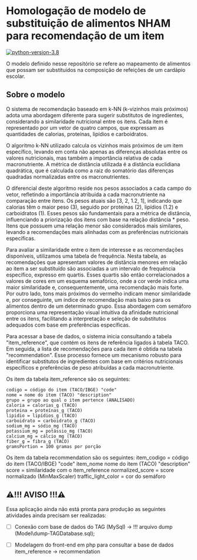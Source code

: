 # Homologação de modelo de substituição de alimentos NHAM para recomendação de um item
[![python-version-3.8](https://badgen.net/badge/Python/3.8?color=green)](https://www.python.org/downloads/release/python-380/)



O modelo definido nesse repositório se refere ao mapeamento de alimentos que possam ser substituidos na composição de refeições de um cardápio escolar.


## Sobre o modelo

O sistema de recomendação baseado em k-NN (k-vizinhos mais próximos) adota uma abordagem diferente para sugerir substitutos de ingredientes, considerando a similaridade nutricional entre os itens. Cada item é representado por um vetor de quatro campos, que expressam as quantidades de calorias, proteínas, lipídios e carboidratos.

O algoritmo k-NN utilizado calcula os vizinhos mais próximos de um item específico, levando em conta não apenas as diferenças absolutas entre os valores nutricionais, mas também a importância relativa de cada macronutriente. A métrica de distância utilizada é a distância euclidiana quadrática, que é calculada como a raiz do somatório das diferenças quadradas normalizadas entre os macronutrientes.

O diferencial deste algoritmo reside nos pesos associados a cada campo do vetor, refletindo a importância atribuída a cada macronutriente na comparação entre itens. Os pesos atuais são [3, 2, 1.2, 1], indicando que calorias têm o maior peso (3), seguido por proteínas (2), lipídios (1.2) e carboidratos (1). Esses pesos são fundamentais para a métrica de distância, influenciando a priorização dos itens com base na relação distância * peso. Itens que possuem uma relação menor são considerados mais similares, levando a recomendações mais alinhadas com as preferências nutricionais específicas.

Para avaliar a similaridade entre o item de interesse e as recomendações disponíveis, utilizamos uma tabela de frequência. Nesta tabela, as recomendações que apresentam valores de distância menores em relação ao item a ser substituído são associadas a um intervalo de frequência específico, expresso em quartis. Esses quartis são então correlacionados a valores de cores em um esquema semafórico, onde a cor verde indica uma maior similaridade e, consequentemente, uma recomendação mais forte. Por outro lado, tons mais próximos do vermelho indicam menor similaridade e, por conseguinte, um índice de recomendação mais baixo para os alimentos dentro de um determinado grupo. Essa abordagem com semáforo proporciona uma representação visual intuitiva da afinidade nutricional entre os itens, facilitando a interpretação e seleção de substitutos adequados com base em preferências específicas.

Para acessar a base de dados, o sistema inicia consultando a tabela "item_reference", que contém os itens de referência ligados à tabela TACO. Em seguida, a lista de recomendações para cada item é obtida na tabela "recommendation". Esse processo fornece um mecanismo robusto para identificar substitutos de ingredientes com base em critérios nutricionais específicos e preferências de peso atribuídas a cada macronutriente.

Os item da tabela item_reference são os seguintes:

    codigo = código do item (TACO/IBGE) "code"
    nome = nome do item (TACO) "description"
    grupo = grupo ao qual o item pertence (ANALISADO)
    caloria = calorias_g (TACO)
    proteina = proteínas_g (TACO)
    lipidio = lipídios_g (TACO)
    carboidrato = carboidrato_g (TACO)
    sodium_mg = sódio_mg (TACO)
    potassium_mg = potássio_mg (TACO)
    calcium_mg = cálcio_mg (TACO)
    fiber_g = fibra_g (TACO)
    gramsPortion = 100 gramas por porção

  

Os item da tabela recommendation são os seguintes:
	item_codigo = código do item (TACO/IBGE) "code"
	item_nome nome do item (TACO) "description"
	score = similaridade com o item_reference 
	normalized_score = score normalizado (MinMaxScaler)
	traffic_light_color = cor do semáforo

 

  ## ⚠️!!! AVISO !!!⚠️

Essa aplicação ainda não está pronta para produção as seguintes atividades ainda precisam ser realizadas:

- [ ] Conexão com base de dados do TAG (MySql) -> !!! arquivo dump (Model\dump-TAGDatabase.sql);
- [ ] Modelagem do front-end em php para consultar a base de dados item_reference -> recommendation


